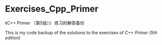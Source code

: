 # Exercises_Cpp_Primer

《C++ Primer （第5版）》 练习的解答备份

This is my code backup of the solutions to the exercises of *C++ Primer (5th edition)*
